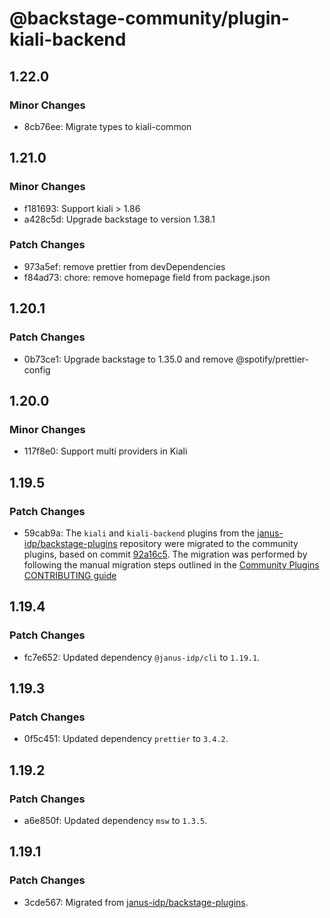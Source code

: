 # @backstage-community/plugin-kiali-backend

## 1.22.0

### Minor Changes

- 8cb76ee: Migrate types to kiali-common

## 1.21.0

### Minor Changes

- f181693: Support kiali > 1.86
- a428c5d: Upgrade backstage to version 1.38.1

### Patch Changes

- 973a5ef: remove prettier from devDependencies
- f84ad73: chore: remove homepage field from package.json

## 1.20.1

### Patch Changes

- 0b73ce1: Upgrade backstage to 1.35.0 and remove @spotify/prettier-config

## 1.20.0

### Minor Changes

- 117f8e0: Support multi providers in Kiali

## 1.19.5

### Patch Changes

- 59cab9a: The `kiali` and `kiali-backend` plugins from the [janus-idp/backstage-plugins](https://github.com/janus-idp/backstage-plugins) repository were migrated to the community plugins, based on commit [92a16c5](https://github.com/janus-idp/backstage-plugins/commit/92a16c5). The migration was performed by following the manual migration steps outlined in the [Community Plugins CONTRIBUTING guide](https://github.com/backstage/community-plugins/blob/main/CONTRIBUTING.md#migrating-a-plugin)

## 1.19.4

### Patch Changes

- fc7e652: Updated dependency `@janus-idp/cli` to `1.19.1`.

## 1.19.3

### Patch Changes

- 0f5c451: Updated dependency `prettier` to `3.4.2`.

## 1.19.2

### Patch Changes

- a6e850f: Updated dependency `msw` to `1.3.5`.

## 1.19.1

### Patch Changes

- 3cde567: Migrated from [janus-idp/backstage-plugins](https://github.com/janus-idp/backstage-plugins).

